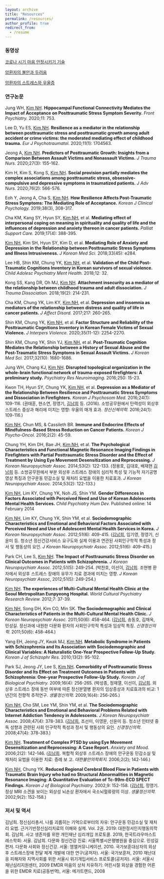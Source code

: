 ```yaml
---
layout: archive
title: "Resources"
permalink: /resources/
author_profile: true
redirect_from:
  - /resume
---
```


### 동영상

[코로나 시기 마음 안정시키기 기술](https://youtu.be/t62PAcj_9z4)

[암환자의 불안과 두려움](https://youtu.be/mXa59tRbLxQ)

[암환자의 스트레스와 우울증](https://youtu.be/F47UvmXnKM4)

### 연구논문 

Jung WH, <ins>Kim NH</ins>. **Hippocampal Functional Connectivity Mediates the Impact of Acceptance on Posttraumatic Stress Symptom Severity.** _Front Psychiatry._ 2020;11: 753.

Lee D, Yu ES, <ins>Kim NH</ins>. **Resilience as a mediator in the relationship between posttraumatic stress and posttraumatic growth among adult accident or crime victims: the moderated mediating effect of childhood trauma.** _Eur J Psychotraumatol._ 2020;11(1): 1704563. 

Jeong A, <ins>Kim NH</ins>. **Predictors of Posttraumatic Growth: Insights from a Comparison Between Assault Victims and Nonassault Victims.** _J Trauma Nurs._ 2020;27(3): 155-162.

Kim H, Kim S, Kong S, <ins>Kim NH</ins>. **Social provision partially mediates the complex associations among posttraumatic stress, obsessive-compulsive and depressive symptoms in traumatized patients.** _J Adv Nurs._ 2020;76(2): 566-576.

Eoh Y, Jeong A, Cha S, <ins>Kim NH</ins>. **How Resilience Affects Post-Traumatic Stress Symptoms: The Mediating Role of Acceptance.** _Korean J Clinical Psychology._ 2019;38(3), 308-317.

Cha KM, Kang SY, Hyun SY, <ins>Kim NH</ins>, et al. **Mediating effect of interpersonal coping on meaning in spirituality and quality of life and the influences of depression and anxiety thereon in cancer patients.** _Palliat Support Care._ 2019;17(4): 388-395.

<ins>Kim NH</ins>, Kim SH, Hyun SY, Kim D, et al. **Mediating Role of Anxiety and Depression in the Relationship between Posttraumatic Stress Symptoms and Illness Intrusiveness.** _J Korean Med Sci._ 2018;33(45): e284. 

Lee HB, Shin KM, Chung YK, <ins>Kim NH</ins>, et al. **Validation of the Child Post-Traumatic Cognitions Inventory in Korean survivors of sexual violence.** _Child Adolesc Psychiatry Ment Health._ 2018;12: 32.

Kong SS, Kang DR, Oh MJ, <ins>Kim NH</ins>. **Attachment insecurity as a mediator of the relationship between childhood trauma and adult dissociation.** _J Trauma Dissociation._ 2018;19(2): 214-231.

Cha KM, Chung YK, Lim KY, <ins>Kim NH</ins>, et al. **Depression and insomnia as mediators of the relationship between distress and quality of life in cancer patients.** _J Affect Disord._ 2017;217: 260-265.

Shin KM, Chung YK, <ins>Kim NH</ins>, et al. **Factor Structure and Reliability of the Posttraumatic Cognitions Inventory in Korean Female Victims of Sexual Violence.** _J Interpers Violence._ 2020;35(11-12): 2254-2270.

Shin KM, Chung YK, Shin YJ, <ins>Kim NH</ins>, et al. **Post-Traumatic Cognition Mediates the Relationship between a History of Sexual Abuse and the Post-Traumatic Stress Symptoms in Sexual Assault Victims.** _J Korean Med Sci._ 2017;32(10): 1680-1686.

Jung WH, Chang KJ, <ins>Kim NH</ins>. **Disrupted topological organization in the whole-brain functional network of trauma-exposed firefighters: A preliminary study.** _Psychiatry Res Neuroimaging._ 2016;250: 15-23.

Kwon TH, Hyun SY, Chung YK, <ins>Kim NH</ins>, et al. **Depression as a Mediator of the Relationship Between Resilience and Posttraumatic Stress Symptoms and Dissociation in Firefighters.** _Korean J Psychosom Med._ 2016;24(1): 109-116.
(권태훈, 현소연, 정영기, <ins>김남희</ins> 등. (2016). 소방공무원에서 탄력성이 외상후 스트레스 증상과 해리에 미치는 영향: 우울의 매개 효과. _정신신체의학._ 2016;24(1): 109-116.)

<ins>Kim NH</ins>, Chun MS, & Cassileth BR. **Immune and Endocrine Effects of Mindfulness-Based Stress Reduction on Cancer Patients.** _Korean J Psycho-Oncol._ 2016;2(2): 45-59.

Chung YH, Kim DH, Bae JH, <ins>Kim NH</ins>, et al. **The Psychological Characteristics and Functional Magnetic Resonance Imaging Findings in Firefighters with Partial Posttraumatic Stress Disorder and the Effect of Treatment by Using Eye Movement Desensitization and Reprocessing.** _J Korean Neuropsychiatr Assoc._ 2014;53(2): 122-133.
(정용호, 김대호, 배재현 <ins>김남희</ins> 등. 소방공무원에서 부분 외상후 스트레스 장애의 심리적 특성 및 기능적 자기공명영상 특징과 안구운동 민감소실 및 재처리 요법을 이용한 치료효과. _J Korean Neuropsychiatr Assoc._ 2014;53(2): 122-133.)

<ins>Kim NH</ins>, Lim KY, Chung YK, Noh JS, Shin YM. **Gender Differences in Factors Associated with Perceived Need and Use of Korean Adolescents Mental Health Services.** _Child Psychiatry Hum Dev._ Published online: 14 February 2014

<ins>Kim NH</ins>, Lim KY, Chung YK, Shin YM, et al. **Sociodemographic Characteristics and Emotional and Behavioral Factors Associated with Perceived Need and Use of Adolescent Mental Health Services in Korea.** _J Korean Neuropsychiatr Assoc._ 2012;51(6): 409-415.
(<ins>김남희</ins>, 임기영, 정영기, 신윤미 등. 청소년 정신건강서비스 요구도와 실제 이용과 연관된 사회인구학적 특성과 정서 및 행동상의 요인. _J Korean Neuropsychiatr Assoc._ 2012;51(6): 409-415.)

Park CH, Lee S, <ins>Kim NH</ins>. **The Impact of Posttraumatic Stress Disorder on Clinical Outcomes in Patients with Schizophrenia.** _J Korean Neuropsychiatr Assoc._ 2012;51(5): 249-254.
(박찬호, 이선이, <ins>김남희</ins>. 조현병 환자에서 외상후 스트레스 장애의 유무가 치료 경과에 미치는 영향. _J Korean Neuropsychiatr Assoc_, 2012;51(5): 249-254.)

<ins>Kim NH</ins>. **The experiences of Multi-Cultural Mental Health Clinic at the Seoul Metropolitan Eunpyeong Hospital.** _World Cultural Psychiatry Research Review._ 2012;7: 37-39.

<ins>Kim NH</ins>, Song DH, Kim CO, Min SK. **The Sociodemographic and Clinical Characteristics of Patients in the Multi-Cultural Mental Health Clinic.** _J Korean Neuropsychiatr Assoc._ 2011;50(6): 458-464.
(<ins>김남희</ins>, 송동호, 김채옥, 민성길. 정신과에 내원한 다문화 환자의 사회인구학적 특성과 임상적 특징. _신경정신의학._ 2011;50(6): 458-464.)

Yang EH, Jeong JY, Kwak MJ, <ins>Kim NH</ins>. **Metabolic Syndrome in Patients with Schizophrenia and Its Association with Sociodemographic and Clinical Variables: A Naturalistic One-Year Prospective Follow-Up Study.** _Korean J of Schizophr Res._ 2010;13(2): 95-102.

Park SJ, Jeong JY, Lee S, <ins>Kim NH</ins>. **Comorbidity of Posttraumatic Stress Disorder and Its Effect on Treatment Outcomes in Patients with Schizophrenia: One-year Prospective Follow-Up Study.** _Korean J of Biological Psychiatry._ 2009;16(4): 256-265.
(박성종, 정재열, 이선이, <ins>김남희</ins>. 외상후 스트레스 장애 동반 여부에 따른 정신분열병 환자의 임상증상과 치료효과의 비교: 1 년간의 전향적 추적연구. _생물정신의학._ 2009;16(4): 256-265.)

<ins>Kim NH</ins>, Cho SM, Lee YM, Shin YM, et al. **The Sociodemographic Characteristics and Emotional and Behavioral Problems Related with Internet Addiction Tendency in Adolescents.** _J Korean Neuropsychiatr Assoc._ 2008;47(4): 378-383.
(<ins>김남희</ins>, 조선미, 이영문, 신윤미 등. 청소년 인터넷 중독 성향과 관련된 사회 인구학적 특성과 정서 및 행동상의 요인. _신경정신의학._ 2008;47(4): 378-383.)

<ins>Kim NH</ins>. **Treatment of Complex PTSD by using Eye Movement Desensitization and Reprocessing: A Case Report.** _Anxiety and Mood._ 2006;2(2): 142-146.
(<ins>김남희</ins>. 복합적 외상후 스트레스 장애의 안구운동 민감소실 및 재처리 요법을 이용한 치료: 증례 보 고. _대한불안의학회지._ 2006;2(2); 142-146.)

<ins>Kim NH</ins>, Chung YK. **Reduced Regional Cerebral Blood Flow in Patients with Traumatic Brain Injury who had no Structural Abnormalities in Magnetic Resonance Imaging: A Quantitative Evaluation of Tc-99m-ECD SPECT Findings.** _Korean J of Biological Psychiatry._ 2002;9: 152-158.
(<ins>김남희</ins>, 정영기. 정상 MRI 소견을 보이는 외상성 뇌손상 환자에서 국소뇌혈류량의 이상. _생물정신의학._ 2002;9(2): 152-158.)

### 저서 및 역서
김남희. 정신심리총서. 나를 괴롭히는 기억으로부터의 자유: 안구운동 민감소실 및 재처리 요법. 근거기반정신심리치료의 이해와 실제. Vol. 2권. 2019: 대한정서인지행동의학회.
김남희. 사고 생존자를 위한 개인재난 심리개입 프로토콜. 2019, 한국트라우마스트레스학회: 서울.
김남희. 다문화 정신건강 진료: 서울특별시은평병원을 중심으로. 민성길 편저. 다문화 사회와 정신건강. 서울: 엠엘커뮤니케이션, 2010. 
국가보훈대상자의 외상후 스트레스장애 전달 체계 개발에 대한 연구(공저자). 서울: 국가보훈처, 2010
재난대응 피해자와 지역사회를 위한 서울시 위기개입서비스 프로토콜(공저자). 서울: 서울시 재난심리지원센터, 2009
EMDR 마음의 상처 치유하기: 어린시절 외상을 경험한 어른을 위한 EMDR 치료(공동번역), 서울: 메가트랜드, 2008
